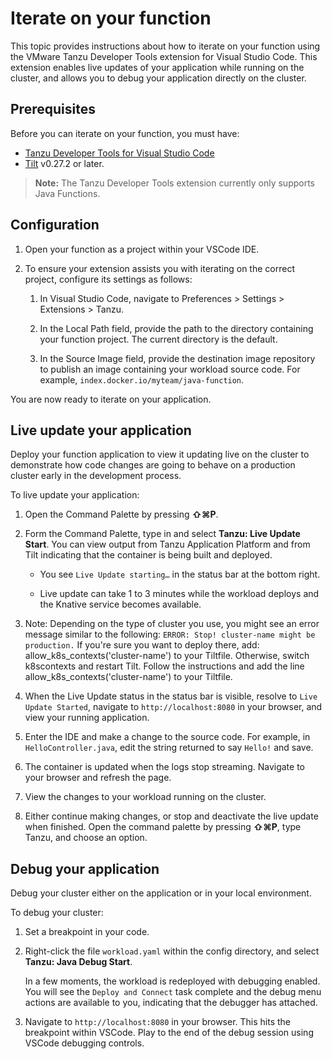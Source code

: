# Iterate on your function

This topic provides instructions about how to iterate on your function using the
VMware Tanzu Developer Tools extension for Visual Studio Code.
This extension enables live updates of your application while running on the
cluster, and allows you to debug your application directly on the cluster.

## <a id="prereqs"></a> Prerequisites

Before you can iterate on your function, you must have:

- [Tanzu Developer Tools for Visual Studio Code](../vscode-extension/installation.md)
- [Tilt](https://docs.tilt.dev/install.html) v0.27.2 or later.

> **Note:** The Tanzu Developer Tools extension currently only supports Java Functions.

## <a id="configuration"></a> Configuration

<!-- Configure VSCode? Configure the Tanzu Developer Tools extension? -->

1. Open your function as a project within your VSCode IDE.

2. To ensure your extension assists you with iterating on the correct project,
configure its settings as follows:

    1. In Visual Studio Code, navigate to Preferences > Settings > Extensions > Tanzu.

    1. In the Local Path field, provide the path to the directory containing your function project.
    The current directory is the default.

    1. In the Source Image field, provide the destination image repository to publish
    an image containing your workload source code. For example, `index.docker.io/myteam/java-function`.

You are now ready to iterate on your application.

## <a id="live-update"></a> Live update your application

Deploy your function application to view it updating live on the cluster to demonstrate
how code changes are going to behave on a production cluster early in the development process.

To live update your application:

1. Open the Command Palette by pressing **⇧⌘P**.

1. Form the Command Palette, type in and select **Tanzu: Live Update Start**.
You can view output from Tanzu Application Platform and from Tilt indicating that
the container is being built and deployed.

    - You see `Live Update starting…` in the status bar at the bottom right.

    - Live update can take 1 to 3 minutes while the workload deploys and the Knative service becomes available.

2. Note: Depending on the type of cluster you use, you might see an error message similar to the following:
`ERROR: Stop! cluster-name might be production.` If you're sure you want to deploy there, add: allow_k8s_contexts('cluster-name') to your Tiltfile. Otherwise, switch k8scontexts and restart Tilt. Follow the instructions and add the line allow_k8s_contexts('cluster-name') to your Tiltfile. <!-- Clarify this step. Is this all part of the error message or are these instructions? -->

3. When the Live Update status in the status bar is visible, resolve to
`Live Update Started`, <!-- clarify --> navigate to `http://localhost:8080` in your browser,
and view your running application.

4. Enter the IDE and make a change to the source code.
For example, in `HelloController.java`, edit the string returned to say `Hello!` and save.

5. The container is updated when the logs stop streaming. Navigate to your browser and refresh the page.

6. View the changes to your workload running on the cluster.

7. Either continue making changes, or stop and deactivate the live update when finished.
Open the command palette by pressing **⇧⌘P**, type Tanzu, and choose an option. <!-- Clarify -->

## <a id="debug-app"></a> Debug your application

Debug your cluster either on the application or in your local environment.

To debug your cluster:

1. Set a breakpoint in your code.

2. Right-click the file `workload.yaml` within the config directory, and select **Tanzu: Java Debug Start**.

    In a few moments, the workload is redeployed with debugging enabled.
    You will see the `Deploy and Connect` task complete and the debug menu actions
    are available to you, indicating that the debugger has attached.

3. Navigate to `http://localhost:8080` in your browser. This hits the breakpoint within VSCode.
Play to the end of the debug session using VSCode debugging controls.

